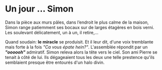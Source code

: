# Un jour ... Simon

Dans la pièce aux murs pâles, dans l’endroit le plus calme de la maison, Simon range patiemment ses bocaux sur de larges étagères en bois verni. Les soulevant délicatement, un à un, il retire,...

Quand soudain: __le miracle__ se produisit. Et il leur dit, d'une voix tremblante mais forte à la fois *"Ca vous épate hein?"*. L'assemblée répondit par un __*"oooooh"*__ admiratif.
Simon releva alors la tête vers le ciel. Son ami Pierre se tenait à côté de lui. Ils dégageaient tous les deux une telle prestence qu'ils 
semblaient presque être entourés d'un halo divin. 

